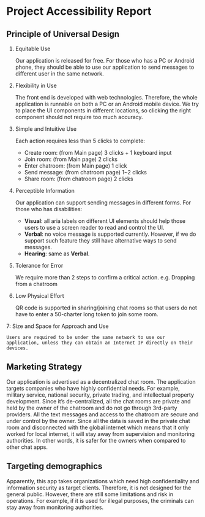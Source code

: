 # Project Accessibility Report

## Principle of Universal Design

1. Equitable Use

    Our application is released for free. For those who has a PC or Android phone, they should be able to use our application
     to send messages to different user in the same network. 
   
2. Flexibility in Use

   The front end is developed with web technologies. Therefore, the whole application is runnable on both a PC or an Android mobile device. 
   We try to place the UI components in different locations, so clicking the right component should not require too much accuracy.

3. Simple and Intuitive Use

    Each action requires less than 5 clicks to complete:
   * Create room: (from Main page) 3 clicks + 1 keyboard input
   * Join room: (from Main page)  2 clicks
   * Enter chatroom: (from Main page) 1 click
   * Send message: (from chatroom page) 1~2 clicks
   * Share room: (from chatroom page) 2 clicks

4. Perceptible Information

    Our application can support sending messages in different forms. For those who has disabilities:
     * **Visual**: all aria labels on different UI elements should help those users to use a screen reader to read and control the UI.
     * **Verbal**: no voice message is supported currently. However, if we do support such feature they still have alternative ways to send messages.
     * **Hearing**: same as **Verbal**.

5. Tolerance for Error

    We require more than 2 steps to confirm a critical action. e.g. Dropping from a chatroom

6. Low Physical Effort

    QR code is supported in sharing/joining chat rooms so that users do not have to enter a 50-charter long token to join some room. 

7: Size and Space for Approach and Use

    Users are required to be under the same network to use our application, unless they can obtain an Internet IP directly on their devices. 


## Marketing Strategy
Our application is advertised as a decentralized chat room. The application targets companies who have highly confidential needs. For example, military service,
national security, private trading, and intellectual property development. Since it’s de-centralized, all the chat rooms are private and held by 
the owner of the chatroom and do not go through 3rd-party providers. All the text messages and access to the chatroom are secure and under control by the owner. 
Since all the data is saved in the private chat room and disconnected with the global internet which means that it only worked for local internet, it will stay 
away from supervision and monitoring authorities. In other words, it is safer for the owners when compared to other chat apps.

## Targeting demographics
Apparently, this app takes organizations which need high confidentiality and information security as target clients. Therefore, it is not designed for the 
general public. However, there are still some limitations and risk in operations. For example, if it is used for illegal purposes, the criminals can stay 
away from monitoring authorities. 
